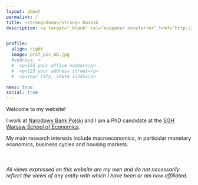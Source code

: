 ```yaml
---
layout: about
permalink: /
title: <strong>Anna</strong> Duszak
description: <a target="_blank" rel="noopener noreferrer" href="http://www.nbp.pl">NBP</a> and <a target="_blank" rel="noopener noreferrer" href="http://www.sgh.waw.pl">SGH</a>


profile:
  align: right
  image: prof_pic_AD.jpg
  #address: >
  #  <p>555 your office number</p>
  #  <p>123 your address street</p>
  #  <p>Your City, State 12345</p>

news: true
social: true
---
```


Welcome to my website!

I work at <a target="_blank" rel="noopener noreferrer" href="http://www.nbp.pl">Narodowy Bank Polski</a> and I am a PhD candidate at the <a target="_blank" rel="noopener noreferrer" href="http://www.sgh.waw.pl">SGH Warsaw School of Economics</a>.

My main research interests include macroeconomics, in particular monetary economics, business cycles and housing markets.

<br />

###### *All views expressed on this website are my own and do not necessarily reflect the views of any entity with which I have been or am now affiliated.*
